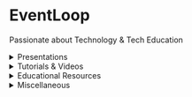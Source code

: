 # EventLoop
Passionate about Technology & Tech Education

<details>
  <summary>Presentations</summary>
  <br>
  <ul>
    <li>
      <a href="http://eventloop.gr/Education/TechTalentSchool/flexbox/#/">Flexbox</a>
    </li>
    <li>
      <a href="http://eventloop.gr/web/fundamentals/#/">The Web Oversimplified</a>
    </li>
    <li>
      <a href="http://eventloop.gr/frontend/html5/apis.html#/">HTML5 APIs</a>
    </li>
    <li>
      <a href="http://eventloop.gr/Education/tmp/prototype/presentation/index.html#/">The Object Prototype &amp; Prototypal Inheritance in JavaScript</a>
    </li>
    <li>
      <a href="http://eventloop.gr/Education/afdemp/Bootstrap/index.html#/">Bootstrap v4</a>
    </li>
    <li>
      <a href="http://eventloop.gr/Education/TechTalentSchool/javascript/introduction.html#/">Introduction to JavaScript - JavaScript Fundamentals</a>
    </li>
    <li>
      <a href="http://eventloop.gr/Education/TechTalentSchool/javascript/intermediate.html#/">Intermediate JavaScript</a>
    </li>
    <li>
      <a href="http://eventloop.gr/Education/TechTalentSchool/javascript/advanced.html#/">Advanced JavaScript <em>(Work in progress)</em></a>
    </li>
    <li>
      <a href="http://eventloop.gr/Education/TechTalentSchool/javascript/reactjs/index.html#/">React.JS</a>
    </li>
    <li>
      <a href="http://eventloop.gr/Education/TechTalentSchool/nodejs/introduction.html#">Introduction to Node.JS</a>
    </li>
</ul>
</details>

<details>
  <summary>Tutorials & Videos</summary>
  <br>
  <ul>
    <li>
      <a href="https://scrimba.com/c/cz6vpwTw">Facebook Like Button with HTML, CSS and JavaScript | Interactive Screencast @ Scrimba.com </a>[ Ελληνικά ]
    </li>
    <li>
      <a href="https://www.youtube.com/watch?v=yB_oh7WgRU8">Web Scraping with JavaScript for the lazy developer</a>
    </li>
    <li>
      <a href="https://www.youtube.com/watch?v=Hy0pQXVm52k">DOM Manipulation and Performance in JavaScript: Optimizing Loops</a>
    </li>
    <li>
      <a href="https://www.youtube.com/watch?v=a0ySy_u5uo8">Creating a Movies JSON API Server using Express.JS</a>
    </li>
</ul>
</details>

<details>
  <summary>Educational Resources</summary>
  <br>
  <ul>

  <li><a href="https://github.com/kostasx/LearnJavascript/blob/master/README.md"><strong>Learn JavaScript</strong>: A list of suggestions &  resources</a></li>
    
  <li><a href="https://github.com/kostasx/EventLoop/tree/master/Education/afdemp">Resources for the AFDEMP* Coding Bootcamp</a> (<a href="https://www.afdemp.org/bootcamp/">*Alliance for Digital Employability</a>)</li>
  </ul>
</details>

<details>
  <summary>Miscellaneous</summary>
  <br>
  <ul>
    <li><a href="https://github.com/kostasx/EventLoop/tree/master/Education/tips">Tips for Developers</a></li>
  </ul>
</details>
